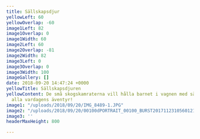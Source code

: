 ```yaml
---
title: Sällskapsdjur
yellowLeft: 60
yellowOverlap: -60
image1Left: 82
image1Overlap: 0
image1Width: 60
image2Left: 60
image2Overlap: -81
image2Width: 82
image3Left: 0
image3Overlap: 0
image3Width: 100
imageGallery: []
date: 2018-09-20 14:47:24 +0000
yellowTitle: Sällskapsdjuren
yellowContent: De små skogskamraterna vill hålla barnet i vagnen med sällskap under
  alla vardagens äventyr!
image1: "/uploads/2018/09/20/IMG_8489-1.JPG"
image2: "/uploads/2018/09/20/00100dPORTRAIT_00100_BURST20171123105601219_COVER copy.jpg"
image3: ''
headerMaxHeight: 800

---
```

